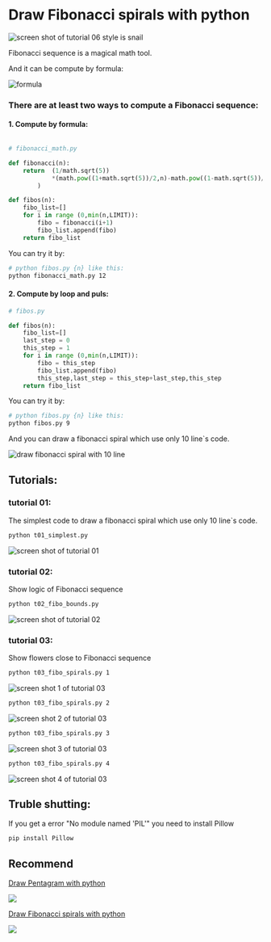 # Draw Fibonacci spirals with python

![screen shot of tutorial 06 style is  snail](screen_capture/t02.png)

Fibonacci sequence is a magical math tool. 

And it can be compute by formula:

![formula](screen_capture/fibonacci_formula.png)

### There are at least two ways to compute a Fibonacci sequence:

#### 1. Compute by formula:

```python

# fibonacci_math.py

def fibonacci(n):
    return  (1/math.sqrt(5))
            *(math.pow((1+math.sqrt(5))/2,n)-math.pow((1-math.sqrt(5))/2,n))
        )

def fibos(n):
    fibo_list=[]
    for i in range (0,min(n,LIMIT)):
        fibo = fibonacci(i+1)
        fibo_list.append(fibo)
    return fibo_list
```

You can try it by:
```bash
# python fibos.py {n} like this:
python fibonacci_math.py 12
```
#### 2. Compute by loop and puls:

```python
# fibos.py

def fibos(n):
    fibo_list=[]
    last_step = 0
    this_step = 1
    for i in range (0,min(n,LIMIT)):
        fibo = this_step
        fibo_list.append(fibo)
        this_step,last_step = this_step+last_step,this_step
    return fibo_list

```
You can try it by:
```bash
# python fibos.py {n} like this:
python fibos.py 9
```

And you can draw a fibonacci spiral which use only 10 line`s code.

![draw fibonacci spiral with 10 line](screen_capture/t01x.png)

## Tutorials:

### tutorial 01:

The simplest code to draw a fibonacci spiral which use only 10 line`s code.

```bash
python t01_simplest.py
```

![screen shot of tutorial 01](screen_capture/t01.png)

### tutorial 02:

Show logic of Fibonacci sequence

```bash
python t02_fibo_bounds.py
```

![screen shot of tutorial 02](screen_capture/t02.png)

### tutorial 03:

Show flowers close to Fibonacci sequence

```bash
python t03_fibo_spirals.py 1
```

![screen shot 1 of tutorial 03](screen_capture/t03_lines1.png)


```bash
python t03_fibo_spirals.py 2
```

![screen shot 2 of tutorial 03](screen_capture/t03_lines2.png)

```bash
python t03_fibo_spirals.py 3
```

![screen shot 3 of tutorial 03](screen_capture/t03_lines3.png)


```bash
python t03_fibo_spirals.py 4
```

![screen shot 4 of tutorial 03](screen_capture/t03_lines4.png)

## Truble shutting:

If you get a error "No module named 'PIL'"
you need to install Pillow

```bash
pip install Pillow
```

## Recommend

[Draw Pentagram with python](https://github.com/caojianfeng/py_pentagram)

![](https://github.com/caojianfeng/py_pentagram/raw/master/screen_capture/t06_SNAIL.png)

[Draw Fibonacci spirals with python](https://github.com/caojianfeng/py_fibonacci)

![](https://github.com/caojianfeng/py_fibonacci/raw/master/screen_capture/t02.png)